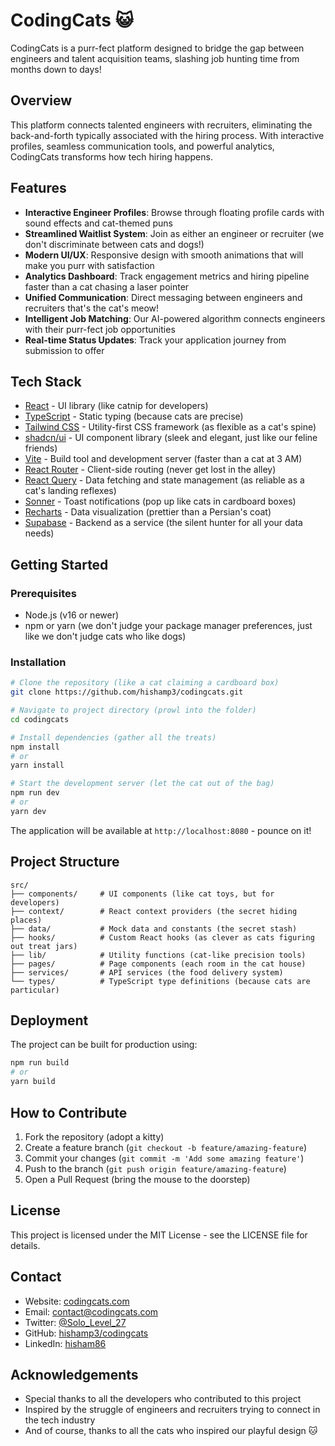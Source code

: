 
# CodingCats 😺

CodingCats is a purr-fect platform designed to bridge the gap between engineers and talent acquisition teams, slashing job hunting time from months down to days!

## Overview

This platform connects talented engineers with recruiters, eliminating the back-and-forth typically associated with the hiring process. With interactive profiles, seamless communication tools, and powerful analytics, CodingCats transforms how tech hiring happens.

## Features

- **Interactive Engineer Profiles**: Browse through floating profile cards with sound effects and cat-themed puns
- **Streamlined Waitlist System**: Join as either an engineer or recruiter (we don't discriminate between cats and dogs!)
- **Modern UI/UX**: Responsive design with smooth animations that will make you purr with satisfaction
- **Analytics Dashboard**: Track engagement metrics and hiring pipeline faster than a cat chasing a laser pointer
- **Unified Communication**: Direct messaging between engineers and recruiters that's the cat's meow!
- **Intelligent Job Matching**: Our AI-powered algorithm connects engineers with their purr-fect job opportunities
- **Real-time Status Updates**: Track your application journey from submission to offer

## Tech Stack

- [React](https://reactjs.org/) - UI library (like catnip for developers)
- [TypeScript](https://www.typescriptlang.org/) - Static typing (because cats are precise)
- [Tailwind CSS](https://tailwindcss.com/) - Utility-first CSS framework (as flexible as a cat's spine)
- [shadcn/ui](https://ui.shadcn.com/) - UI component library (sleek and elegant, just like our feline friends)
- [Vite](https://vitejs.dev/) - Build tool and development server (faster than a cat at 3 AM)
- [React Router](https://reactrouter.com/) - Client-side routing (never get lost in the alley)
- [React Query](https://tanstack.com/query/latest) - Data fetching and state management (as reliable as a cat's landing reflexes)
- [Sonner](https://sonner.emilkowal.ski/) - Toast notifications (pop up like cats in cardboard boxes)
- [Recharts](https://recharts.org/) - Data visualization (prettier than a Persian's coat)
- [Supabase](https://supabase.com/) - Backend as a service (the silent hunter for all your data needs)

## Getting Started

### Prerequisites

- Node.js (v16 or newer)
- npm or yarn (we don't judge your package manager preferences, just like we don't judge cats who like dogs)

### Installation

```bash
# Clone the repository (like a cat claiming a cardboard box)
git clone https://github.com/hishamp3/codingcats.git

# Navigate to project directory (prowl into the folder)
cd codingcats

# Install dependencies (gather all the treats)
npm install
# or
yarn install

# Start the development server (let the cat out of the bag)
npm run dev
# or
yarn dev
```

The application will be available at `http://localhost:8080` - pounce on it!

## Project Structure

```
src/
├── components/     # UI components (like cat toys, but for developers)
├── context/        # React context providers (the secret hiding places)
├── data/           # Mock data and constants (the secret stash)
├── hooks/          # Custom React hooks (as clever as cats figuring out treat jars)
├── lib/            # Utility functions (cat-like precision tools)
├── pages/          # Page components (each room in the cat house)
├── services/       # API services (the food delivery system)
└── types/          # TypeScript type definitions (because cats are particular)
```

## Deployment

The project can be built for production using:

```bash
npm run build
# or
yarn build
```

## How to Contribute

1. Fork the repository (adopt a kitty)
2. Create a feature branch (`git checkout -b feature/amazing-feature`)
3. Commit your changes (`git commit -m 'Add some amazing feature'`)
4. Push to the branch (`git push origin feature/amazing-feature`)
5. Open a Pull Request (bring the mouse to the doorstep)

## License

This project is licensed under the MIT License - see the LICENSE file for details.

## Contact

- Website: [codingcats.com](https://codingcats.com)
- Email: contact@codingcats.com
- Twitter: [@Solo_Level_27](https://twitter.com/Solo_Level_27)
- GitHub: [hishamp3/codingcats](https://github.com/hishamp3/codingcats)
- LinkedIn: [hisham86](https://www.linkedin.com/in/hisham86)

## Acknowledgements

- Special thanks to all the developers who contributed to this project
- Inspired by the struggle of engineers and recruiters trying to connect in the tech industry
- And of course, thanks to all the cats who inspired our playful design 🐱
